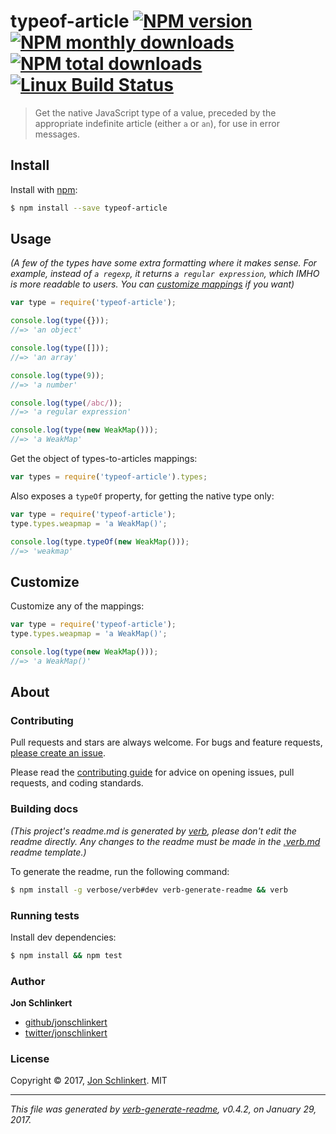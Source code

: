 # typeof-article [![NPM version](https://img.shields.io/npm/v/typeof-article.svg?style=flat)](https://www.npmjs.com/package/typeof-article) [![NPM monthly downloads](https://img.shields.io/npm/dm/typeof-article.svg?style=flat)](https://npmjs.org/package/typeof-article)  [![NPM total downloads](https://img.shields.io/npm/dt/typeof-article.svg?style=flat)](https://npmjs.org/package/typeof-article) [![Linux Build Status](https://img.shields.io/travis/jonschlinkert/typeof-article.svg?style=flat&label=Travis)](https://travis-ci.org/jonschlinkert/typeof-article)

> Get the native JavaScript type of a value, preceded by the appropriate indefinite article (either `a` or `an`), for use in error messages.

## Install

Install with [npm](https://www.npmjs.com/):

```sh
$ npm install --save typeof-article
```

## Usage

_(A few of the types have some extra formatting where it makes sense. For example, instead of `a regexp`, it returns `a regular expression`, which IMHO is more readable to users. You can [customize mappings](#customize) if you want)_

```js
var type = require('typeof-article');

console.log(type({}));
//=> 'an object'

console.log(type([]));
//=> 'an array'

console.log(type(9));
//=> 'a number'

console.log(type(/abc/));
//=> 'a regular expression'

console.log(type(new WeakMap()));
//=> 'a WeakMap'
```

Get the object of types-to-articles mappings:

```js
var types = require('typeof-article').types;
```

Also exposes a `typeOf` property, for getting the native type only:

```js
var type = require('typeof-article');
type.types.weapmap = 'a WeakMap()';

console.log(type.typeOf(new WeakMap()));
//=> 'weakmap'
```

## Customize

Customize any of the mappings:

```js
var type = require('typeof-article');
type.types.weapmap = 'a WeakMap()';

console.log(type(new WeakMap()));
//=> 'a WeakMap()'
```

## About

### Contributing

Pull requests and stars are always welcome. For bugs and feature requests, [please create an issue](../../issues/new).

Please read the [contributing guide](.github/contributing.md) for advice on opening issues, pull requests, and coding standards.

### Building docs

_(This project's readme.md is generated by [verb](https://github.com/verbose/verb-generate-readme), please don't edit the readme directly. Any changes to the readme must be made in the [.verb.md](.verb.md) readme template.)_

To generate the readme, run the following command:

```sh
$ npm install -g verbose/verb#dev verb-generate-readme && verb
```

### Running tests

Install dev dependencies:

```sh
$ npm install && npm test
```

### Author

**Jon Schlinkert**

* [github/jonschlinkert](https://github.com/jonschlinkert)
* [twitter/jonschlinkert](https://twitter.com/jonschlinkert)

### License

Copyright © 2017, [Jon Schlinkert](https://github.com/jonschlinkert).
MIT

***

_This file was generated by [verb-generate-readme](https://github.com/verbose/verb-generate-readme), v0.4.2, on January 29, 2017._